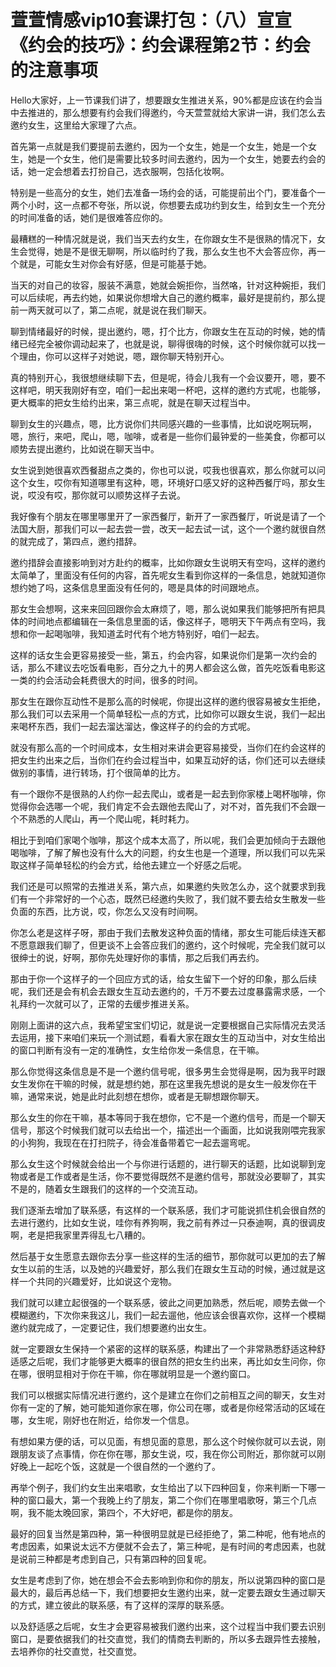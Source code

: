 # 萱萱情感vip10套课打包：（八）宣宣《约会的技巧》：约会课程第2节：约会的注意事项

Hello大家好，上一节课我们讲了，想要跟女生推进关系，90%都是应该在约会当中去推进的，那么想要有约会我们得邀约，今天萱萱就给大家讲一讲，我们怎么去邀约女生，这里给大家理了六点。

首先第一点就是我们要提前去邀约，因为一个女生，她是一个女生，她是一个女生，她是一个女生，他们是需要比较多时间去邀约，因为一个女生，她要去约会的话，她一定会想着去打扮自己，选衣服啊，包括化妆啊。

特别是一些高分的女生，她们去准备一场约会的话，可能提前出个门，要准备个一两个小时，这一点都不夸张，所以说，你想要去成功约到女生，给到女生一个充分的时间准备的话，她们是很难答应你的。

最糟糕的一种情况就是说，我们当天去约女生，在你跟女生不是很熟的情况下，女生会觉得，她是不是很无聊啊，所以临时约了我，那么女生也不大会答应你，再一个就是，可能女生对你会有好感，但是可能基于她。

当天的对自己的妆容，服装不满意，她就会婉拒你，当然咯，针对这种婉拒，我们可以后续呢，再去约她，如果说你想增大自己的邀约概率，最好是提前约，那么提前一两天就可以了，第二点呢，就是说在我们聊天。

聊到情绪最好的时候，提出邀约，嗯，打个比方，你跟女生在互动的时候，她的情绪已经完全被你调动起来了，也就是说，聊得很嗨的时候，这个时候你就可以找一个理由，你可以这样子对她说，嗯，跟你聊天特别开心。

真的特别开心，我很想继续聊下去，但是呢，待会儿我有一个会议要开，嗯，要不这样吧，明天我刚好有空，咱们一起出来喝一杯吧，这样的邀约方式呢，也能够，更大概率的把女生给约出来，第三点呢，就是在聊天过程当中。

聊到女生的兴趣点，嗯，比方说你们共同感兴趣的一些事情，比如说吃啊玩啊，嗯，旅行，来吧，爬山，嗯，咖啡，或者是一些你们最钟爱的一些美食，你都可以顺势去提出邀约，比如说在聊天当中。

女生说到她很喜欢西餐甜点之类的，你也可以说，哎我也很喜欢，那么你就可以问这个女生，哎你有知道哪里有这种，嗯，环境好口感又好的这种西餐厅吗，那女生说，哎没有哎，那你就可以顺势这样子去说。

我好像有个朋友在哪里哪里开了一家西餐厅，新开了一家西餐厅，听说是请了一个法国大厨，那我们可以一起去尝一尝，改天一起去试一试，这个一个邀约就很自然的就完成了，第四点，邀约措辞。

邀约措辞会直接影响到对方赴约的概率，比如你跟女生说明天有空吗，这样的邀约太简单了，里面没有任何的内容，首先呢女生看到你这样的一条信息，她就知道你想约她了吗，这条信息里面没有任何的，嗯是具体的时间跟地点。

那女生会想啊，这来来回回跟你会太麻烦了，嗯，那么说如果我们能够把所有把具体的时间地点都编辑在一条信息里面的话，像这样子，嗯明天下午两点有空吗，我想和你一起喝咖啡，我知道孟时代有个地方特别好，咱们一起去。

这样的话女生会更容易接受一些，第五，约会内容，如果说你们是第一次约会的话，那么不建议去吃饭看电影，百分之九十的男人都会这么做，首先吃饭看电影这一类的约会活动会耗费很大的时间，很多的时间。

那女生在跟你互动性不是那么高的时候呢，你提出这样的邀约很容易被女生拒绝，那么我们可以去采用一个简单轻松一点的方式，比如你可以跟女生说，我们一起出来喝杯东西，我们一起去溜达溜达，像这样子的约会的方式呢。

就没有那么高的一个时间成本，女生相对来讲会更容易接受，当你们在约会这样的把女生约出来之后，当你们在约会过程当中，如果互动好的话，你们还可以去继续做别的事情，进行转场，打个很简单的比方。

有一个跟你不是很熟的人约你一起去爬山，或者是一起去到你家楼上喝杯咖啡，你觉得你会选哪一个呢，我们肯定不会去跟他去爬山了，对不对，首先我们不会跟一个不熟悉的人爬山，再一个爬山呢，耗时耗力。

相比于到咱们家喝个咖啡，那这个成本太高了，所以呢，我们会更加倾向于去跟他喝咖啡，了解了解也没有什么大的问题，约女生也是一个道理，所以我们可以先采取这样子简单轻松的约会方式，给他去建立一个好感之后呢。

我们还是可以照常的去推进关系，第六点，如果邀约失败怎么办，这个就要求到我们有一个非常好的一个心态，既然已经邀约失败了，我们就不要去给女生散发一些负面的东西，比方说，哎，你怎么又没有时间啊。

你怎么老是这样子呀，那由于我们去散发这种负面的情绪，那女生可能后续连天都不愿意跟我们聊了，但更谈不上会答应我们的邀约，这个时候呢，完全我们就可以很绅士的说，好啊，那你先处理好你的事情，那之后我们再去约。

那由于你一个这样子的一个回应方式的话，给女生留下一个好的印象，那么后续呢，我们还是会有机会去跟女生互动去邀约的，千万不要去过度暴露需求感，一个礼拜约一次就可以了，正常的去缓步推进关系。

刚刚上面讲的这六点，我希望宝宝们切记，就是说一定要根据自己实际情况去灵活去运用，接下来咱们来玩一个测试题，看看大家在跟女生的互动当中，对女生给出的窗口判断有没有一定的准确性，女生给你发一条信息，在干嘛。

那么你觉得这条信息是不是一个邀约信号呢，很多男生会觉得是啊，因为我平时跟女生发你在干嘛的时候，就是想约她，那在这里我先想说的是女生一般发你在干嘛，通常来说，她是此时此刻想在想你，或者是无聊想跟你聊天。

那么女生的你在干嘛，基本等同于我在想你，它不是一个邀约信号，而是一个聊天信号，那这个时候我们就可以去给出一个，描述出一个画面，比如说我刚喂完我家的小狗狗，我现在在打扫院子，待会准备带着它一起去遛弯呢。

那么女生这个时候就会给出一个与你进行话题的，进行聊天的话题，比如说聊到宠物或者是工作或者是生活，你不要觉得既然不是邀约信号，那就没必要聊了，其实不是的，随着女生跟我们的这样的一个交流互动。

我们逐渐去增加了联系感，有这样的一个联系感，我们才可能说抓住机会很自然的去进行邀约，比如女生说，哇你有养狗啊，我之前有养过一只泰迪啊，真的很调皮啊，老是把我家里弄得乱七八糟的。

然后基于女生愿意去跟你去分享一些这样的生活的细节，那你就可以更加的去了解女生以前的生活，以及她的兴趣爱好，那么我们在跟女生互动的时候，通过就是这样一个共同的兴趣爱好，比如说这个宠物。

我们就可以建立起很强的一个联系感，彼此之间更加熟悉，然后呢，顺势去做一个模糊邀约，下次你来我这儿，我们一起去遛他，他应该会很喜欢你，这样一个模糊邀约就完成了，一定要记住，我们想要邀约出女生。

就一定要跟女生保持一个紧密的这样的联系感，构建出了一个非常熟悉舒适这种舒适感之后呢，我们才能够更大概率的很自然的把女生约出来，再比如女生问你，你在哪，很明显相对于你在干嘛，你在哪就明显是一个邀约窗口。

我们可以根据实际情况进行邀约，这个是建立在你们之前相互之间的聊天，女生对你有一定的了解，她可能知道你家在哪，你公司在哪，或者是你经常活动的区域在哪，女生呢，刚好也在附近，给你发一个信息。

有想如果方便的话，可以见面，有想见面的意思，那么这个时候你就可以去说，刚跟朋友谈了点事情，你在你在哪，那女生说，哎，我在你公司附近，那你就可以刚好晚上一起吃个饭，这就是一个很自然的一个邀约了。

再举个例子，我们约女生出来唱歌，女生给出了以下四种回复，你来判断一下哪一种的窗口最大，第一个我晚上约了朋友，第二个你们在哪里唱歌呀，第三个几点啊，我不能太晚回家，第四个，不大好吧，都是你的朋友。

最好的回复当然是第四种，第一种很明显就是已经拒绝了，第二种呢，他有地点的考虑因素，如果说太远不方便就不会去了，第三种呢，是有时间的考虑因素，也就是说前三种都是考虑到自己，只有第四种的回复呢。

女生是考虑到了你，她在想会不会去影响到你和你的朋友，所以说第四种的窗口是最大的，最后再总结一下，我们想要把女生邀约出来，就一定要去跟女生通过聊天的方式，建立彼此的联系感，有了这样的深厚的联系感。

以及舒适感之后呢，女生才会更容易被我们邀约出来，这个过程当中我们要去识别窗口，是要依据我们的社交直觉，我们的情商去判断的，所以多去跟异性去接触，去培养你的社交直觉，社交直觉。

